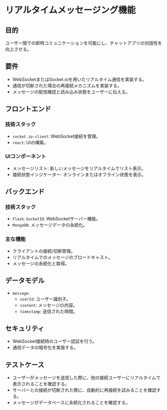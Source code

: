 # リアルタイムメッセージング機能

## 目的

ユーザー間での即時コミュニケーションを可能にし、チャットアプリの対話性を向上させる。

## 要件

- WebSocketまたはSocket.ioを用いたリアルタイム通信を実装する。
- 通信が切断された場合の再接続メカニズムを実装する。
- メッセージの配信確認と読み込み状態をユーザーに伝える。

## フロントエンド

### 技術スタック

- `socket.io-client`: WebSocket接続を管理。
- `react`: UIの構築。

### UIコンポーネント

- メッセージリスト: 新しいメッセージをリアルタイムでリスト表示。
- 接続状態インジケーター: オンラインまたはオフライン状態を表示。

## バックエンド

### 技術スタック

- `Flask-SocketIO`: WebSocketサーバー機能。
- `MongoDB`: メッセージデータの永続化。

### 主な機能

- クライアントの接続/切断管理。
- リアルタイムでのメッセージのブロードキャスト。
- メッセージの永続化と取得。

## データモデル

- `message`: 
  - `userId`: ユーザー識別子。
  - `content`: メッセージの内容。
  - `timestamp`: 送信された時間。

## セキュリティ

- WebSocket接続時のユーザー認証を行う。
- 通信データの暗号化を実施する。

## テストケース

- ユーザーがメッセージを送信した際に、他の接続ユーザーにリアルタイムで表示されることを確認する。
- サーバーとの接続が切断された際に、自動的に再接続を試みることを確認する。
- メッセージがデータベースに永続化されることを確認する。
